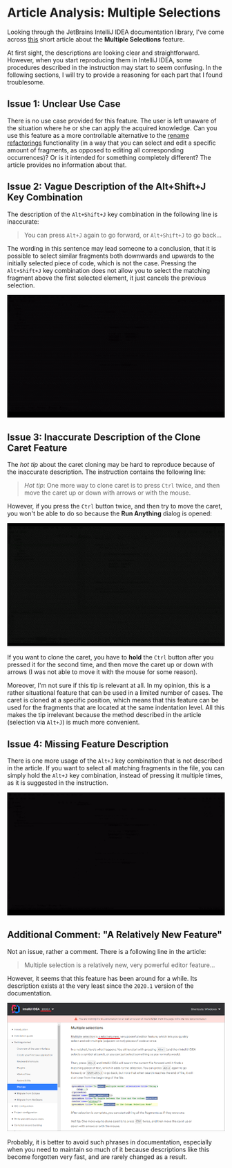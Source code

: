 # Article Analysis: Multiple Selections

Looking through the JetBrains IntelliJ IDEA documentation library, I've come across [this](https://www.jetbrains.com/help/idea/pro-tips.html#multiple-selections) short article about the **Multiple Selections** feature.

At first sight, the descriptions are looking clear and straightforward. However, when you start reproducing them in IntelliJ IDEA, some procedures described in the instruction may start to seem confusing. In the following sections, I will try to provide a reasoning for each part that I found troublesome.

## Issue 1: Unclear Use Case

There is no use case provided for this feature. The user is left unaware of the situation where he or she can apply the acquired knowledge. Can you use this feature as  a more controllable alternative to the [rename refactorings](https://www.jetbrains.com/help/idea/rename-refactorings.html) functionality (in a way that you can select and edit a specific amount of fragments, as opposed to editing all corresponding occurrences)? Or is it intended for something completely different? The article provides no information about that.

## Issue 2: Vague Description of the Alt+Shift+J Key Combination

The description of the `Alt+Shift+J` key combination in the following line is inaccurate:

> You can press `Alt+J` again to go forward, or `Alt+Shift+J` to go back...

The wording in this sentence may lead someone to a conclusion, that it is possible to select similar fragments both downwards and upwards to the initially selected piece of code, which is not the case. Pressing the `Alt+Shift+J` key combination does not allow you to select the matching fragment above the first selected element, it just cancels the previous selection.

![issue_2](https://github.com/EPprivate/private_repo/blob/main/images/issue_2.gif?raw=true)

## Issue 3: Inaccurate Description of the Clone Caret Feature

The _hot tip_ about the caret cloning may be hard to reproduce because of the inaccurate description. The instruction contains the following line:

> _Hot tip_: One more way to clone caret is to press `Ctrl` twice, and then move the caret up or down with arrows or with the mouse.

However, if you press the `Ctrl` button twice, and then try to move the caret, you won't be able to do so because the **Run Anything** dialog is opened:

![issue_3](https://github.com/EPprivate/private_repo/blob/main/images/issue_3.gif?raw=true)

If you want to clone the caret, you have to **hold** the `Ctrl` button after you pressed it for the second time, and then move the caret up or down with arrows (I was not able to move it with the mouse for some reason).

Moreover, I'm not sure if this tip is relevant at all. In my opinion, this is a rather situational feature that can be used in a limited number of cases. The caret is cloned at a specific position, which means that this feature can be used for the fragments that are located at the same indentation level. All this makes the tip irrelevant because the method described in the article (selection via `Alt+J`) is much more convenient.

## Issue 4: Missing Feature Description

There is one more usage of the `Alt+J` key combination that is not described in the article. If you want to select all matching fragments in the file, you can simply hold the `Alt+J` key combination, instead of pressing it multiple times, as it is suggested in the instruction.

![issue_4](https://github.com/EPprivate/private_repo/blob/main/images/issue_4.gif?raw=true)

## Additional Comment: "A Relatively New Feature"

Not an issue, rather a comment. There is a following line in the article:

> Multiple selection is a relatively new, very powerful editor feature...

However, it seems that this feature has been around for a while. Its description exists at the very least since the `2020.1` version of the documentation.

![new_feature](https://github.com/EPprivate/private_repo/blob/main/images/new_feature.png?raw=true)

Probably, it is better to avoid such phrases in documentation, especially when you need to maintain so much of it because descriptions like this become forgotten very fast, and are rarely changed as a result.
